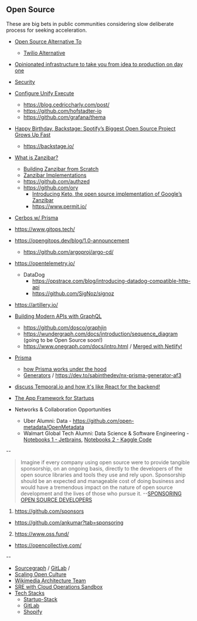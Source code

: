 ## Open Source

These are big bets in public communities considering slow deliberate process for seeking acceleration.

* [Open Source Alternative To](https://www.producthunt.com/posts/open-source-alternative-to)
  * [Twilio Alternative](https://fonoster.com/) 

* [Opinionated infrastructure to take you from idea to production on day one](https://getzero.dev/)

* [Security](https://openssf.org/blog/2022/01/19/reducing-security-risks-in-open-source-software-at-scale-scorecards-launches-v4/)

* [Configure Unify Execute](https://cuelang.org/)
  * https://blog.cedriccharly.com/post/
  * https://github.com/hofstadter-io
  * https://github.com/grafana/thema

* [Happy Birthday, Backstage: Spotify’s Biggest Open Source Project Grows Up Fast](https://engineering.atspotify.com/2021/03/16/happy-birthday-backstage-spotifys-biggest-open-source-project-grows-up-fast/)
  * https://backstage.io/

* [What is Zanzibar?](https://authzed.com/blog/what-is-zanzibar/)
  * [Building Zanzibar from Scratch](https://www.osohq.com/post/zanzibar)
  * [Zanzibar Implementations](https://authzed.com/blog/zanzibar-implementations/)   
  * https://github.com/authzed
  * https://github.com/ory 
    * [Introducing Keto, the open source implementation of Google’s Zanzibar](https://medium.facilelogin.com/introducing-keto-the-open-source-implementation-of-googles-zanzibar-89f15162899e)
    * https://www.permit.io/ 
 
* [Cerbos w/ Prisma](https://cerbos.dev/)
 
* https://www.gitops.tech/ 
* https://opengitops.dev/blog/1.0-announcement
  * https://github.com/argoproj/argo-cd/

* https://opentelemetry.io/
  * DataDog 
    * https://opstrace.com/blog/introducing-datadog-compatible-http-api
    * https://github.com/SigNoz/signoz

* https://artillery.io/

* [Building Modern APIs with GraphQL](https://www.youtube.com/watch?v=bRnu7xvU1_Y)
  * https://github.com/dosco/graphjin
  * https://wundergraph.com/docs/introduction/sequence_diagram (going to be Open Source soon!)
  * https://www.onegraph.com/docs/intro.html / [Merged with Netlify!](https://www.onegraph.com/blog/post/9/onegraph-is-joining-netlify)

* [Prisma](https://github.com/prisma)
  * [how Prisma works under the hood](https://twitter.com/nikolasburk/status/1476844880219488257)
  * [Generators](https://prismaio.notion.site/Prisma-Generators-a2cdf262207a4e9dbcd0e362dfac8dc0) / https://dev.to/sabinthedev/nx-prisma-generator-af3 

* [discuss Temporal.io and how it's like React for the backend!](https://www.youtube.com/watch?v=-mxqCOJA-xI)  

* [The App Framework for Startups](https://github.com/redwoodjs/redwood)

* Networks & Collaboration Opportunities
  * Uber Alumni: Data - https://github.com/open-metadata/OpenMetadata   
  * Walmart Global Tech Alumni: Data Science & Software Engineering - [Notebooks 1 - Jetbrains](https://blog.jetbrains.com/datalore/2020/12/17/we-downloaded-10-000-000-jupyter-notebooks-from-github-this-is-what-we-learned/), [Notebooks 2 - Kaggle Code](https://www.kaggle.com/code)

--

> Imagine if every company using open source were to provide tangible sponsorship, on an ongoing basis, directly to the developers of the open source libraries and tools they use and rely upon. Sponsorship should be an expected and manageable cost of doing business and would have a tremendous impact on the nature of open source development and the lives of those who pursue it. --[SPONSORING OPEN SOURCE DEVELOPERS](https://www.cognitect.com/blog/2020/12/15/sponsoring-open-source-developers)

1. https://github.com/sponsors 
* https://github.com/ankumar?tab=sponsoring
2. https://www.oss.fund/
* https://opencollective.com/

--

- [Sourcegraph](https://about.sourcegraph.com/about/) / [GitLab](https://about.gitlab.com/company/strategy/#why-is-this-page-public) / 
- [Scaling Open Culture](https://opensource.zalando.com/)
- [Wikimedia Architecture Team](https://www.mediawiki.org/wiki/Wikimedia_Architecture_Team)
- [SRE with Cloud Operations Sandbox](https://cloud-ops-sandbox.dev/)
- [Tech Stacks](https://stackshare.io/stacks)
  - [Startup-Stack](https://www.notion.so/Founders-Checklist-Startup-Stack-f24d0601ffc04abfb6b5faf86098371c)
  - [GitLab](https://about.gitlab.com/handbook/business-technology/tech-stack/)
  - [Shopify](https://shopify.engineering/e-commerce-at-scale-inside-shopifys-tech-stack)
